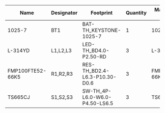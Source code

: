 
| Name | Designator | Footprint | Quantity | Manufacturer Part | Manufacturer | Supplier | Supplier Part | Price |
| ---- | ---------- | --------- | -------- | ----------------- | ------------ | -------- | ------------- | ----- |
|	1025-7 | BT1 | BAT-TH_KEYSTONE-1025-7 | 1 | 1025-7 | Keystone | LCSC | C238061 | 1.884 |
| L-314YD | L1,L2,L3 | LED-TH_BD4.0-P2.50-RD | 3 | L-314YD | PARALIGHT(台湾光鼎) | LCSC | C2895167 | 0.044 |
| FMP100FTE52-66K5 | R1,R2,R3 | RES-TH_BD2.4-L6.3-P10.30-D0.6 | 3 | FMP100FTE52-66K5 | YAGEO(国巨) | LCSC | C1381057 | 0.051 |
| TS665CJ | S1,S2,S3 | SW-TH_4P-L6.0-W6.0-P4.50-LS6.5 | 3 | TS665CJ | SHOU HAN | LCSC | C393938 | 0.011 |
